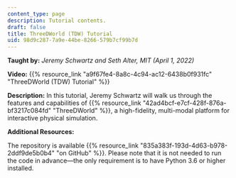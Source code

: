 ```yaml
---
content_type: page
description: Tutorial contents.
draft: false
title: ThreeDWorld (TDW) Tutorial
uid: 98d9c287-7a9e-44be-8266-579b7cf99b7d
---
```

**Taught by:** *Jeremy Schwartz and Seth Alter, MIT (April 1, 2022)*

**Video:** {{% resource_link "a9f67fe4-8a8c-4c94-ac12-6438b0f931fc" "ThreeDWorld (TDW) Tutorial" %}}

**Description:** In this tutorial, Jeremy Schwartz will walk us through the features and capabilities of {{% resource_link "42ad4bcf-e7cf-428f-876a-bf3217c084fd" "ThreeDWorld" %}}, a high-fidelity, multi-modal platform for interactive physical simulation.

**Additional Resources:**

The repository is available {{% resource_link "835a383f-193d-4d63-b978-2ddf9de5b0b4" "on GitHub" %}}. Please note that it is not needed to run the code in advance—the only requirement is to have Python 3.6 or higher installed.